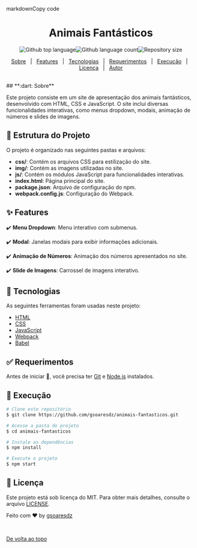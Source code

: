markdownCopy code
<h1 align="center">Animais Fantásticos</h1><p align="center"><img alt="Github top language" src="https://img.shields.io/github/languages/top/gsoaresdz/animais-fantasticos?color=56BEB8"><img alt="Github language count" src="https://img.shields.io/github/languages/count/gsoaresdz/animais-fantasticos?color=56BEB8"><img alt="Repository size" src="https://img.shields.io/github/repo-size/gsoaresdz/animais-fantasticos?color=56BEB8"></p><p align="center"><a href="#dart-sobre">Sobre</a> &#xa0; | &#xa0;
  <a href="#sparkles-features">Features</a> &#xa0; | &#xa0;
  <a href="#rocket-tecnologias">Tecnologias</a> &#xa0; | &#xa0;
  <a href="#white_check_mark-requerimentos">Requerimentos</a> &#xa0; | &#xa0;
  <a href="#checkered_flag-execução">Execução</a> &#xa0; | &#xa0;
  <a href="#memo-licença">Licença</a> &#xa0; | &#xa0;
  <a href="https://github.com/gsoaresdz" target="_blank">Autor</a></p><br>## **:dart: Sobre**

Este projeto consiste em um site de apresentação dos animais fantásticos, desenvolvido com HTML, CSS e JavaScript. O site inclui diversas funcionalidades interativas, como menus dropdown, modais, animação de números e slides de imagens.

## **:memo: Estrutura do Projeto**

O projeto é organizado nas seguintes pastas e arquivos:

- **css/**: Contém os arquivos CSS para estilização do site.
- **img/**: Contém as imagens utilizadas no site.
- **js/**: Contém os módulos JavaScript para funcionalidades interativas.
- **index.html**: Página principal do site.
- **package.json**: Arquivo de configuração do npm.
- **webpack.config.js**: Configuração do Webpack.

## **:sparkles: Features**

:heavy_check_mark: **Menu Dropdown**: Menu interativo com submenus.

:heavy_check_mark: **Modal**: Janelas modais para exibir informações adicionais.

:heavy_check_mark: **Animação de Números**: Animação dos números apresentados no site.

:heavy_check_mark: **Slide de Imagens**: Carrossel de imagens interativo.

## **:rocket: Tecnologias**

As seguintes ferramentas foram usadas neste projeto:

- [HTML](https://developer.mozilla.org/pt-BR/docs/Web/HTML)
- [CSS](https://developer.mozilla.org/pt-BR/docs/Web/CSS)
- [JavaScript](https://developer.mozilla.org/pt-BR/docs/Web/JavaScript)
- [Webpack](https://webpack.js.org/)
- [Babel](https://babeljs.io/)

## **:white_check_mark: Requerimentos**

Antes de iniciar :checkered_flag:, você precisa ter [Git](https://git-scm.com/) e [Node.js](https://nodejs.org/en/) instalados.

## **:checkered_flag: Execução**

```bash
# Clone este repositório
$ git clone https://github.com/gsoaresdz/animais-fantasticos.git

# Acesse a pasta do projeto
$ cd animais-fantasticos

# Instale as dependências
$ npm install

# Execute o projeto
$ npm start
```

## **:memo: Licença**

Este projeto está sob licença do MIT. Para obter mais detalhes, consulte o arquivo [LICENSE](LICENSE).

Feito com :heart: by <a href="https://github.com/gsoaresdz" target="_blank">gsoaresdz</a>

&#xa0;

<a href="#top">De volta ao topo</a>
